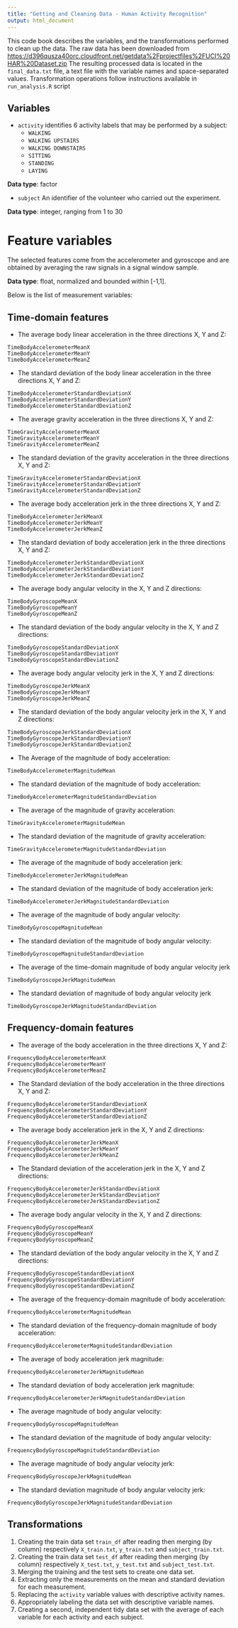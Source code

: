 ```yaml
---
title: "Getting and Cleaning Data - Human Activity Recognition"
output: html_document
---
```


This code book describes the variables, and the transformations performed to clean up the data. 
The raw data has been downloaded from https://d396qusza40orc.cloudfront.net/getdata%2Fprojectfiles%2FUCI%20HAR%20Dataset.zip
The resulting processed data is located in the `final_data.txt` file, a text file with the variable names and space-separated values.
Transformation operations follow instructions available in `run_analysis.R` script

## Variables 
* `activity` 
identifies 6 activity labels that may be performed by a subject:
  * `WALKING`            
  * `WALKING UPSTAIRS`   
  * `WALKING DOWNSTAIRS` 
  * `SITTING`
  * `STANDING`
  * `LAYING`  
  
**Data type**: factor  

* `subject` 
An identifier of the volunteer who carried out the experiment.  

**Data type**: integer, ranging from 1 to 30  

# Feature variables 
The selected features come from the accelerometer and gyroscope and are obtained by averaging the raw signals in a signal window sample.  

**Data type**: float, normalized and bounded within [-1,1].  

Below is the list of measurement variables:  

## Time-domain features  

  * The average body linear acceleration in the three directions X, Y and Z:  
  
`TimeBodyAccelerometerMeanX`                              
`TimeBodyAccelerometerMeanY`                              
`TimeBodyAccelerometerMeanZ`   

  * The standard deviation of the body linear acceleration in the three directions X, Y and Z:  

`TimeBodyAccelerometerStandardDeviationX`                 
`TimeBodyAccelerometerStandardDeviationY`                 
`TimeBodyAccelerometerStandardDeviationZ`  

  * The average gravity acceleration in the three directions X, Y and Z:  

`TimeGravityAccelerometerMeanX`                           
`TimeGravityAccelerometerMeanY`                           
`TimeGravityAccelerometerMeanZ`  

  * The standard deviation of the gravity acceleration in the three directions X, Y and Z:  

`TimeGravityAccelerometerStandardDeviationX`              
`TimeGravityAccelerometerStandardDeviationY`              
`TimeGravityAccelerometerStandardDeviationZ`  

  * The average body acceleration jerk in the three directions X, Y and Z:  

`TimeBodyAccelerometerJerkMeanX`                          
`TimeBodyAccelerometerJerkMeanY`                          
`TimeBodyAccelerometerJerkMeanZ`  

  * The standard deviation of body acceleration jerk in the three directions X, Y and Z:  
  
`TimeBodyAccelerometerJerkStandardDeviationX`             
`TimeBodyAccelerometerJerkStandardDeviationY`             
`TimeBodyAccelerometerJerkStandardDeviationZ`

  * The average body angular velocity in the X, Y and Z directions:  
  
`TimeBodyGyroscopeMeanX`                                  
`TimeBodyGyroscopeMeanY`                                  
`TimeBodyGyroscopeMeanZ`  

  * The standard deviation of the body angular velocity in the X, Y and Z directions:  

`TimeBodyGyroscopeStandardDeviationX`                     
`TimeBodyGyroscopeStandardDeviationY`                     
`TimeBodyGyroscopeStandardDeviationZ`  

  * The average body angular velocity jerk in the X, Y and Z directions:  
  
`TimeBodyGyroscopeJerkMeanX`                              
`TimeBodyGyroscopeJerkMeanY`                              
`TimeBodyGyroscopeJerkMeanZ`  

  * The standard deviation of the body angular velocity jerk in the X, Y and Z directions:  

`TimeBodyGyroscopeJerkStandardDeviationX`                 
`TimeBodyGyroscopeJerkStandardDeviationY`                 
`TimeBodyGyroscopeJerkStandardDeviationZ`  
   
  * The Average of the magnitude of body acceleration:  

`TimeBodyAccelerometerMagnitudeMean`  

  * The standard deviation of the magnitude of body acceleration:  

`TimeBodyAccelerometerMagnitudeStandardDeviation`  

  * The average of the magnitude of gravity acceleration:  

`TimeGravityAccelerometerMagnitudeMean`  

  * The standard deviation of the magnitude of gravity acceleration:  

`TimeGravityAccelerometerMagnitudeStandardDeviation`  

  * The average of the magnitude of body acceleration jerk:  
 
`TimeBodyAccelerometerJerkMagnitudeMean`   
                 
  * The standard deviation of the magnitude of body acceleration jerk:  

`TimeBodyAccelerometerJerkMagnitudeStandardDeviation`  

  * The average of the magnitude of body angular velocity:  

`TimeBodyGyroscopeMagnitudeMean`  

  * The standard deviation of the magnitude of body angular velocity:  

`TimeBodyGyroscopeMagnitudeStandardDeviation`  

  * The average of the time-domain magnitude of body angular velocity jerk  

`TimeBodyGyroscopeJerkMagnitudeMean`  

  * The standard deviation of magnitude of body angular velocity jerk  

`TimeBodyGyroscopeJerkMagnitudeStandardDeviation`

## Frequency-domain features  

  * The average of the body acceleration in the three directions X, Y and Z:  

`FrequencyBodyAccelerometerMeanX`                         
`FrequencyBodyAccelerometerMeanY`                         
`FrequencyBodyAccelerometerMeanZ`  

  * The Standard deviation of the body acceleration in the three directions X, Y and Z:  

`FrequencyBodyAccelerometerStandardDeviationX`            
`FrequencyBodyAccelerometerStandardDeviationY`            
`FrequencyBodyAccelerometerStandardDeviationZ`  

  * The average body acceleration jerk in the X, Y and Z directions:  

`FrequencyBodyAccelerometerJerkMeanX`                     
`FrequencyBodyAccelerometerJerkMeanY`                     
`FrequencyBodyAccelerometerJerkMeanZ`  

  * The Standard deviation of the acceleration jerk in the X, Y and Z directions:   

`FrequencyBodyAccelerometerJerkStandardDeviationX`        
`FrequencyBodyAccelerometerJerkStandardDeviationY`        
`FrequencyBodyAccelerometerJerkStandardDeviationZ`  

  * The average body angular velocity in the X, Y and Z directions:  

`FrequencyBodyGyroscopeMeanX`                             
`FrequencyBodyGyroscopeMeanY`                             
`FrequencyBodyGyroscopeMeanZ` 

  * The standard deviation of the body angular velocity in the X, Y and Z directions:  

`FrequencyBodyGyroscopeStandardDeviationX`                
`FrequencyBodyGyroscopeStandardDeviationY`                
`FrequencyBodyGyroscopeStandardDeviationZ`   
 
  * The average of the frequency-domain magnitude of body acceleration:  

`FrequencyBodyAccelerometerMagnitudeMean`  

  * The standard deviation of the frequency-domain magnitude of body acceleration:  

`FrequencyBodyAccelerometerMagnitudeStandardDeviation`  

  * The average of body acceleration jerk magnitude:  

`FrequencyBodyAccelerometerJerkMagnitudeMean`  

  * The standard deviation of body acceleration jerk magnitude:  

`FrequencyBodyAccelerometerJerkMagnitudeStandardDeviation`  

  * The average magnitude of body angular velocity:  

`FrequencyBodyGyroscopeMagnitudeMean`  

  * The standard deviation of the magnitude of body angular velocity:  

`FrequencyBodyGyroscopeMagnitudeStandardDeviation`  

  * The average magnitude of body angular velocity jerk:  

`FrequencyBodyGyroscopeJerkMagnitudeMean`  

  * The standard deviation magnitude of body angular velocity jerk:  

`FrequencyBodyGyroscopeJerkMagnitudeStandardDeviation`

## Transformations 

1. Creating the train data set `train_df` after reading then merging (by column) respectively `X_train.txt`, `y_train.txt` and `subject_train.txt`.
2. Creating the train data set `test_df` after reading then merging (by column) respectively `X_test.txt`, `y_test.txt` and `subject_test.txt`.
3. Merging the training and the test sets to create one data set.
4. Extracting only the measurements on the mean and standard deviation for each measurement.
5. Replacing the `activity` variable values with descriptive activity names.
6. Appropriately labeling the data set with descriptive variable names.
7. Creating a second, independent tidy data set with the average of each variable for each activity and each subject.
